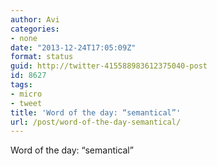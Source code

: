 ```yaml
---
author: Avi
categories:
- none
date: "2013-12-24T17:05:09Z"
format: status
guid: http://twitter-415588983612375040-post
id: 8627
tags:
- micro
- tweet
title: 'Word of the day: “semantical”'
url: /post/word-of-the-day-semantical/
---
```

Word of the day: “semantical”